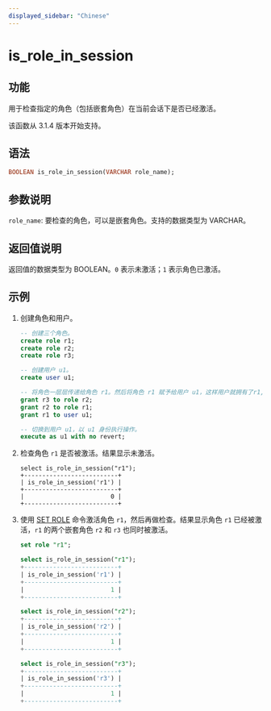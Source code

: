 ```yaml
---
displayed_sidebar: "Chinese"
---
```


# is_role_in_session

## 功能

用于检查指定的角色（包括嵌套角色）在当前会话下是否已经激活。

该函数从 3.1.4 版本开始支持。

## 语法

```Haskell
BOOLEAN is_role_in_session(VARCHAR role_name);
```

## 参数说明

`role_name`: 要检查的角色，可以是嵌套角色。支持的数据类型为 VARCHAR。

## 返回值说明

返回值的数据类型为 BOOLEAN。`0` 表示未激活；`1` 表示角色已激活。

## 示例

1. 创建角色和用户。

   ```sql
   -- 创建三个角色。
   create role r1;
   create role r2;
   create role r3;

   -- 创建用户 u1。
   create user u1;

   -- 将角色一层层传递给角色 r1。然后将角色 r1 赋予给用户 u1，这样用户就拥有了r1, r2, r3 三个角色。
   grant r3 to role r2;
   grant r2 to role r1;
   grant r1 to user u1;

   -- 切换到用户 u1，以 u1 身份执行操作。
   execute as u1 with no revert;
   ```

2. 检查角色 `r1` 是否被激活。结果显示未激活。

   ```plaintext
   select is_role_in_session("r1");
   +--------------------------+
   | is_role_in_session('r1') |
   +--------------------------+
   |                        0 |
   +--------------------------+
   ```

3. 使用 [SET ROLE](../../sql-statements/account-management/SET_ROLE.md) 命令激活角色 `r1`，然后再做检查。结果显示角色 `r1` 已经被激活，`r1` 的两个嵌套角色 `r2` 和 `r3` 也同时被激活。

   ```sql
   set role "r1";

   select is_role_in_session("r1");
   +--------------------------+
   | is_role_in_session('r1') |
   +--------------------------+
   |                        1 |
   +--------------------------+

   select is_role_in_session("r2");
   +--------------------------+
   | is_role_in_session('r2') |
   +--------------------------+
   |                        1 |
   +--------------------------+

   select is_role_in_session("r3");
   +--------------------------+
   | is_role_in_session('r3') |
   +--------------------------+
   |                        1 |
   +--------------------------+
   ```
